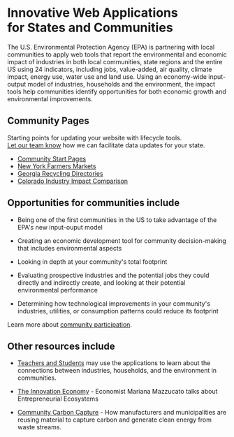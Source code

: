 # Innovative Web Applications for&nbsp;States&nbsp;and&nbsp;Communities 

The U.S. Environmental Protection Agency (EPA) is partnering with <span style="display:none" class="georgia">the Georgia Center for Innovation for Energy Technology and Georgia Tech to work with</span> local <span style="display:none" class="georgia">Georgia</span> communities to apply web tools that report the environmental and economic impact of industries in both local communities, state regions and the entire US using 24 indicators, including jobs, value-added, air quality, climate impact, energy use, water use and land use. Using an economy-wide input-output model of industries, households and the environment, the impact tools help communities identify opportunities for both economic growth and environmental improvements.  

## Community Pages

Starting points for updating your website with lifecycle tools.  
[Let our team know](/io/team/) how we can facilitate data updates for your state.  

<!--
[Carbon Cycle](carbon/) - Combining Wikipedia, Bloomberg and EPA data  
[Coastal Recycling](coastal/) - Southeast Georgia - Activated Carbon  
[EV Manufacturing](ev/) - LaGrange Georgia - Automotive Industries 
[Lifecycle Tools 3.0](smm/) - Concepts for upcoming USEEIO widgets
-->

- [Community Start Pages](../apps/)
- [New York Farmers Markets](../localsite/map/#state=NY&show=farmfresh)  
- [Georgia Recycling Directories](../recycling/georgia/)  
- [Colorado Industry Impact Comparison](../localsite/info/#state=CO)  
<!--
- [Georgia B2B Recyclers](../localsite/map/#show=recyclers&state=GA)  
- [Georgia Wastewater Facilities](../localsite/map/#show=wastewater&state=GA)  
- [Georgia Solid Waste Map](../localsite/map/#show=solidwaste&state=GA&cat=Operating)  
- [Georgia Vehicle Parts Manufacturing](../apps/ev/)  
-->


<!--
- [Environmental Impact Profile "Nutritional Labels"](../io/template/)  
- [Mockup of SMM/LCA 3.0](../apps/smm/)  
- [Coastal Recycling - Activated Carbon - Inflow Sources](../apps/coastal/) 
-->

## Opportunities for communities include

- Being one of the first communities in the US to take advantage of the EPA's new input-ouput model

- Creating an economic development tool for community decision-making that includes environmental aspects

- Looking in depth at your community's total footprint

- Evaluating prospective industries and the potential jobs they could directly 
 and indirectly create, and looking at their potential environmental performance
 
- Determining how technological improvements in your community's industries, utilities, or consumption patterns could reduce its footprint

Learn more about [community participation](communities). 

## Other resources include

- [Teachers&nbsp;and&nbsp;Students](./learn) may use the applications to learn about the connections between industries, households, and the environment in communities.  

- [The Innovation Economy](https://hbr.org/podcast/2019/04/the-innovation-economy) - Economist Mariana Mazzucato talks about Entrepreneurial Ecosystems

- [Community Carbon Capture](../../community/carbon-capture/) - How manufacturers and municipalities are reusing material to capture carbon and generate clean energy from waste streams.  